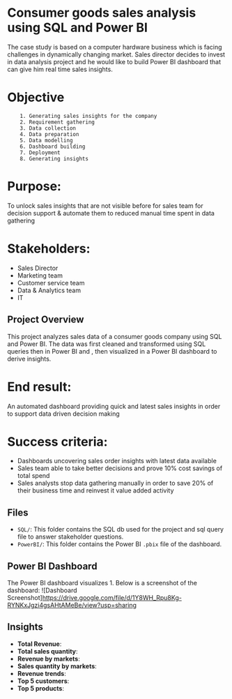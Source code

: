 # Consumer goods sales analysis using SQL and Power BI
The case study is based on a computer hardware business  which is facing challenges in dynamically changing market. Sales director decides to invest in data analysis project and he would like to build Power BI dashboard that can give him real time sales insights.

# Objective

        1. Generating sales insights for the company
        2. Requirement gathering
        3. Data collection
        4. Data preparation
        5. Data modelling
        6. Dashboard building
        7. Deployment
        8. Generating insights
# Purpose: 
To unlock sales insights that are not visible before for sales team for decision support & automate them to reduced manual time spent in data gathering

# Stakeholders: 

- Sales Director
- Marketing team
- Customer service team
- Data & Analytics team
- IT
## Project Overview
This project analyzes sales data of a consumer goods company using SQL and Power BI. The data was first cleaned and transformed using SQL queries then in Power BI and , then visualized in a Power BI dashboard to derive insights.

# End result: 
An automated dashboard providing quick and latest sales insights in order to support data driven decision making

# Success criteria:

- Dashboards uncovering sales order insights with latest data available
- Sales team able to take better decisions and prove 10% cost savings of total spend
- Sales analysts stop data gathering manually in order to save 20% of their business time and reinvest it value added activity

## Files
- `SQL/`: This folder contains the SQL db used for the project and sql query file to answer stakeholder questions.
- `PowerBI/`: This folder contains the Power BI `.pbix` file of the dashboard.


## Power BI Dashboard
The Power BI dashboard visualizes 
1. 
Below is a screenshot of the dashboard:
![Dashboard Screenshot]https://drive.google.com/file/d/1Y8WH_Rpu8Kg-RYNKxJgzi4gsAHtAMeBe/view?usp=sharing
## Insights
- **Total Revenue**: 
- **Total sales quantity**:
- **Revenue by markets**: 
- **Sales quantity by markets**: 
- **Revenue trends**: 
- **Top 5 customers**: 
- **Top 5 products**: 